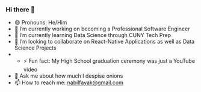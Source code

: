 ### Hi there 👋

<!-- **NabilFayak/NabilFayak** is a ✨ _special_ ✨ repository because its `README.md` (this file) appears on your GitHub profile.
 -->
<!-- Here are some ideas to get you started:
 -->
 - 😄 Pronouns: He/Him
- 🔭 I’m currently working on becoming a Professional Software Engineer
- 🌱 I’m currently learning Data Science through CUNY Tech Prep
- 👯 I’m looking to collaborate on React-Native Applications as well as Data Science Projects
- - ⚡ Fun fact: My High School graduation ceremony was just a YouTube video
- 💬 Ask me about how much I despise onions
- 📫 How to reach me: nabilfayak@gmail.com
<!-- - 🤔 I’m looking for help with ... -->
